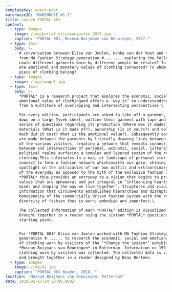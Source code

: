 ```yaml
---
templateKey: event-post
warehouseID: "WAREHOUSE #1.1"
title: Launch PORTAL 001
content:
  - type: images
    image: /img/portal_elisavanjoolen_2017.jpg
    caption: "PORTAL 001, Museum Boijmans van Beuningen, 2017."
  - type: text
    body: >-
      A conversation between Elisa van Joolen, Hanka van der Voet and students
      from MA Fashion Strategy generation #........ exploring the following:
      could different garments worn by different people be related? In what ways
      are emotional and monetary values of clothing connected? To whom does a
      piece of clothing belong?
  - type: images
    image: /img/image1.jpg
  - type: text
    body: >-
      *PORTAL* is a research project that explores the economic, social and
      emotional value of clothingand offers a ‘way in’ to understanding garments
      from a multitude of overlapping and intersecting perspectives.\

      For every edition, participants are asked to take off a garment, lay it
      down on a large Tyvek sheet, outline their garment with tape and answer a
      series of questions regarding its production (Where was it made?),
      materials (What is it made of?), ownership (Is it yours?) and value (How
      much did it cost? What is the emotional value?). Subsequently connections
      are made between the garments by literally drawing lines between the items
      of the various visitors, creating a network that reveals connections
      between and intersections of personal, economic, social, cultural and
      political realms surfacing a complex and layered system of the reality of
      clothing.This culminates in a map, or landscape of personal stories that
      connect to form a fashion network whichinverts our gaze, shining a
      spotlight on the intricacies of our own outfits and extraordinary aspects
      of the everyday as opposed to the myth of the exclusive fashion image.
      *PORTAL* thus provides an entryway to a vision that begins to prioritise
      values that are ephemeral and yet integral in “influencing hearts and
      minds and shaping the way we live together”. Itcaptures and visualises
      information that circumvents established hierarchies and disrupts the
      homogeneity of the commercially driven fashion system with the refreshing
      diversity of fashion that is worn; embodied and imperfect.\

      The collected information of each *PORTAL* edition is visualized and
      brought together in a reader using the sixteen *PORTAL* questions as a
      starting point.


      For *PORTAL 001* Elisa van Joolen worked with MA Fashion Strategy students
      generation #....... to research the economic, social and emotional value
      of clothing worn by visitors of the ‘*Change the System*’ exhibition at
      *Museum Boijmans van Beuningen* in Rotterdam. Information on 159 pieces of
      clothing worn by visitors was collected. The collected data is visualized
      and brought together in a reader designed by Beau Bertens.
  - type: images
    image: /img/01.jpg
    caption: "PORTAL 001 Reader, 2018. "
location: "Museum Boijmans van Beuningen, Rotterdam"
date: 2018-01-13T14:30:00.000Z
---
```

